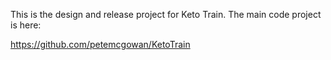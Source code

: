 
This is the design and release project for Keto Train.  The main code project is here:

https://github.com/petemcgowan/KetoTrain

